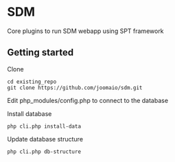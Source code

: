 # SDM

Core plugins to run SDM webapp using SPT framework

## Getting started

Clone
```
cd existing_repo
git clone https://github.com/joomaio/sdm.git
```
Edit php_modules/config.php to connect to the database

Install database
```
php cli.php install-data
```

Update database structure
```
php cli.php db-structure
```